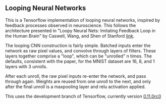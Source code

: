 ## Looping Neural Networks

This is a Tensorflow implementation of looping neural networks, inspired by feedback processes observed in neuroscience. This follows the architecture presented in "Loopy Neural Nets: Imitating Feedback Loop in the Human Brain" by Caswell, Wang, and Shen of Stanford [link](http://cs231n.stanford.edu/reports2016/110_Report.pdf). 

The looping CNN construction is fairly simple. Batched inputs enter the network as raw pixel values, and convolve through layers of filters. These layers together comprise a "loop", which can be "unrolled" n times. The defaults, consistent with the paper, for the MNIST dataset are 16, 8, and 1 layers with 3 unrolls.

After each unroll, the raw pixel inputs re-enter the network, and pass through again. Weights are reused from one unroll to the next, and only after the final unroll is a maxpooling layer and relu activation applied. 

This uses the development branch of Tensorflow, currently version [0.11.0rc0](https://www.tensorflow.org/)
